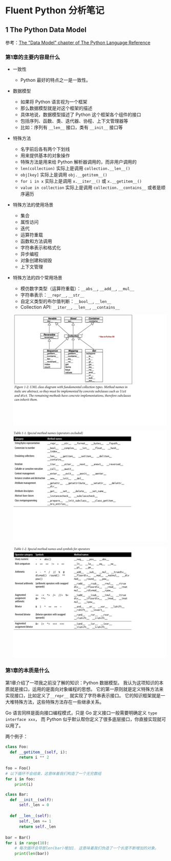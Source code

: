 # Fluent Python 分析笔记

## 1 The Python Data Model

参考：[The "Data Model" chapter of The Python Language Reference][1]

### 第1章的主要内容是什么

- 一致性
  - Python 最好的特点之一是一致性。

- 数据模型
  - 如果将 Python 语言视为一个框架
  - 那么数据模型就是对这个框架的描述
  - 具体地说，数据模型描述了 Python 这个框架各个组件的接口
  - 包括序列、函数、类、迭代器、协程、上下文管理器等
  - 比如：序列有 `__len__` 接口，类有 `__init__` 接口等

- 特殊方法
  - 名字前后各有两个下划线
  - 用来提供基本的对象操作
  - 特殊方法是用来给 Python 解析器调用的，而非用户调用的
  - `len(collection)` 实际上是调用 `collection.__len__()`
  - `obj[key]` 实际上是调用 `obj.__getitem__()`
  - `for i in x` 实际上是调用 `x.__iter__()` 或 `x.__getitem__()`
  - `value in collection` 实际上是调用 `collection.__contains__` 或者是顺序遍历

- 特殊方法的使用场景
  - 集合
  - 属性访问
  - 迭代
  - 运算符重载
  - 函数和方法调用
  - 字符串表示和格式化
  - 异步编程
  - 对象创建和销毁
  - 上下文管理

- 特殊方法的四个常用场景
  - 模仿数字类型（运算符重载）：`__abs__`, `__add__`, `__mul__`
  - 字符串表示：`__repr__`, `__str__`
  - 自定义类型的布尔值判断：`__bool__`, `__len__`
  - Collection API: `__iter__`, `__len__`, `__contains__`

  ![collection_types_uml](images/collection_types_uml.jpg)

  ![special_method_names_operators_excluded](images/special_method_names_operators_excluded.jpg)

  ![special_method_names_and_symbols_for_operators](images/special_method_names_and_symbols_for_operators.jpg)

### 第1章的本质是什么

第1章介绍了一项我之前没了解的知识：Python 数据模型。
我认为这项知识的本质就是接口，运用的是面向对象编程的思想。
它的第一原则就是定义特殊方法来实现接口，比如定义了`__repr__` 就实现了字符串表示接口。
它的知识框架就是一大堆特殊方法，这些特殊方法存在一些继承关系。

Go 语言同样是面向接口编程模式，只是 Go 定义接口一般需要明确定义 `type interface xxx`，
而 Python 似乎默认帮你定义了很多底层接口，你直接实现就可以用了。

两个例子：

```python
class Foo:
  def __getitem__(self, i):
      return i ** 2

foo = Foo()
# 以下循环不会结束，这意味着我们构造了一个无穷数组
for i in foo:
    print(i)
```

```python
class Bar:
  def __init__(self):
      self._len = 0

  def __len__(self):
      self._len += 1
      return self._len

bar = Bar()
for i in range(10):
    # 每次循环会导致len(bar)增加1. 这意味着我们伪造了一个长度不断增加的对象。
    print(len(bar))
```

  [1]: https://docs.python.org/3/reference/datamodel.html
